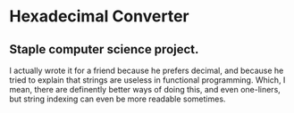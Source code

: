 # Hexadecimal Converter
## Staple computer science project.
I actually wrote it for a friend because he prefers decimal, and because he tried to explain that strings are useless in functional programming. 
Which, I mean, there are definently better ways of doing this, and even one-liners, but string indexing can even be more readable sometimes.
